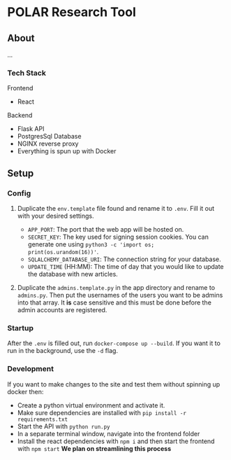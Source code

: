 # POLAR Research Tool

## About

...

### Tech Stack

Frontend

- React

Backend

- Flask API
- PostgresSql Database
- NGINX reverse proxy
- Everything is spun up with Docker

## Setup

### Config

1. Duplicate the `env.template` file found and rename it to `.env`. Fill it out with your desired settings.

   - `APP_PORT`: The port that the web app will be hosted on.
   - `SECRET_KEY`: The key used for signing session cookies. You can generate one using `python3 -c 'import os; print(os.urandom(16))'`.
   - `SQLALCHEMY_DATABASE_URI`: The connection string for your database.
   - `UPDATE_TIME` (HH:MM): The time of day that you would like to update the database with new articles.

2. Duplicate the `admins.template.py` in the app directory and rename to `admins.py`. Then put the usernames of the users you want to be admins into that array. It **is** case sensitive and this must be done before the admin accounts are registered.

### Startup

After the `.env` is filled out, run `docker-compose up --build`. If you want it to run in the background, use the `-d` flag.

### Development

If you want to make changes to the site and test them without spinning up docker then:

- Create a python virtual environment and activate it.
- Make sure dependencies are installed with `pip install -r requirements.txt`
- Start the API with `python run.py`
- In a separate terminal window, navigate into the frontend folder
- Install the react dependencies with `npm i` and then start the frontend with `npm start`
  **We plan on streamlining this process**
